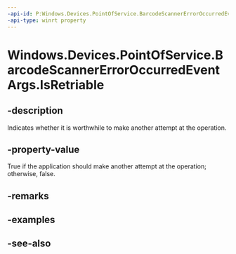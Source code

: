 ----api-id: P:Windows.Devices.PointOfService.BarcodeScannerErrorOccurredEventArgs.IsRetriable
-api-type: winrt property
---<!-- Property syntaxpublic bool IsRetriable { get; }--># Windows.Devices.PointOfService.BarcodeScannerErrorOccurredEventArgs.IsRetriable## -descriptionIndicates whether it is worthwhile to make another attempt at the operation.## -property-valueTrue if the application should make another attempt at the operation; otherwise, false.## -remarks## -examples## -see-also